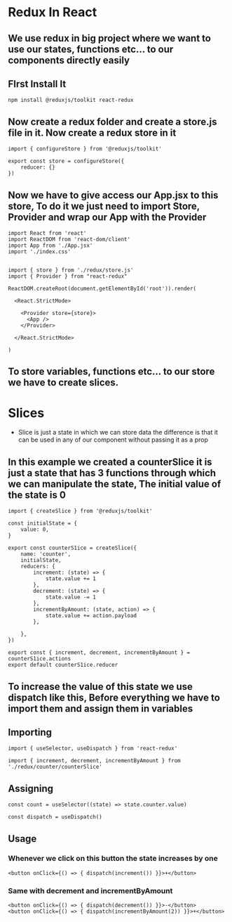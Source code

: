 # Redux In React
## We use redux in big project where we want to use our states, functions etc... to our components directly easily

## FIrst Install It
```
npm install @reduxjs/toolkit react-redux
```

## Now create a redux folder and create a store.js file in it. Now create a redux store in it

```
import { configureStore } from '@reduxjs/toolkit'

export const store = configureStore({
    reducer: {}
})
```
## Now we have to give access our App.jsx to this store, To do it we just need to import Store, Provider and wrap our App with the Provider
```
import React from 'react'
import ReactDOM from 'react-dom/client'
import App from './App.jsx'
import './index.css'


import { store } from './redux/store.js'
import { Provider } from "react-redux"

ReactDOM.createRoot(document.getElementById('root')).render(

  <React.StrictMode>

    <Provider store={store}>
      <App />
    </Provider>

  </React.StrictMode>

)
```

## To store variables, functions etc... to our store we have to create slices.

# Slices
- Slice is just a state in which we can store data the difference is that it can be used in any of our component without passing it as a prop

## In this example we created a counterSlice it is just a state that has 3 functions through which we can manipulate the state, The initial value of the state is 0
```
import { createSlice } from '@reduxjs/toolkit'

const initialState = {
    value: 0,
}

export const counterS1ice = createSlice({
    name: 'counter',
    initialState,
    reducers: {
        increment: (state) => {
            state.value += 1
        },
        decrement: (state) => {
            state.value -= 1
        },
        incrementByAmount: (state, action) => {
            state.value += action.payload
        },

    },
})

export const { increment, decrement, incrementByAmount } = counterS1ice.actions
export default counterS1ice.reducer
```


## To increase the value of this state we use dispatch like this, Before everything we have to import them and assign them in variables

## Importing
```
import { useSelector, useDispatch } from 'react-redux'

import { increment, decrement, incrementByAmount } from './redux/counter/counterSlice'
```
## Assigning
```
const count = useSelector((state) => state.counter.value)

const dispatch = useDispatch()
```

## Usage
### Whenever we click on this button the state increases by one
```
<button onClick={() => { dispatch(increment()) }}>+</button>
```

### Same with decrement and incrementByAmount
```
<button onClick={() => { dispatch(decrement()) }}>-</button>
<button onClick={() => { dispatch(incrementByAmount(2)) }}>+</button>
```
